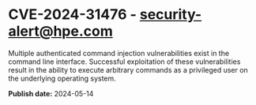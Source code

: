 # CVE-2024-31476 - security-alert@hpe.com

Multiple authenticated command injection vulnerabilities exist in the command line interface. Successful exploitation of these vulnerabilities result in the ability to execute arbitrary commands as a privileged user on the underlying operating system.



**Publish date:** 2024-05-14
